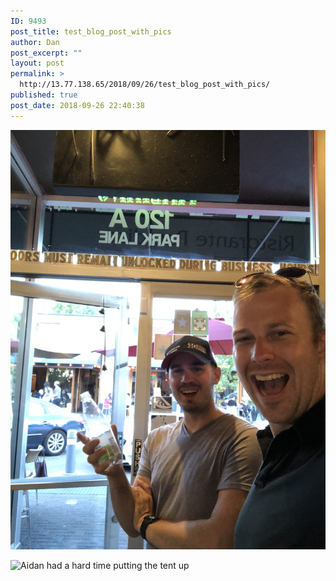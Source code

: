 ```yaml
---
ID: 9493
post_title: test_blog_post_with_pics
author: Dan
post_excerpt: ""
layout: post
permalink: >
  http://13.77.138.65/2018/09/26/test_blog_post_with_pics/
published: true
post_date: 2018-09-26 22:40:38
---
```

![Summertime, and the living's easy](https://github.com/sdzentner/blog_test/raw/master/pics/Summertime_sm.jpg)

![Aidan had a hard time putting the tent up](https://github.com/sdzentner/blog_test/raw/master/pics/Camping2.JPG)